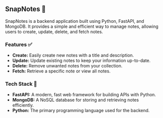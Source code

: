 ## SnapNotes 📝

SnapNotes is a backend application built using Python, FastAPI, and MongoDB. It provides a simple and efficient way to manage notes, allowing users to create, update, delete, and fetch notes.

### Features ✅

- **Create:** Easily create new notes with a title and description.
- **Update:** Update existing notes to keep your information up-to-date.
- **Delete:** Remove unwanted notes from your collection.
- **Fetch:** Retrieve a specific note or view all notes.

### Tech Stack 🚀

- **FastAPI:** A modern, fast web framework for building APIs with Python.
- **MongoDB:** A NoSQL database for storing and retrieving notes efficiently.
- **Python:** The primary programming language used for the backend.
